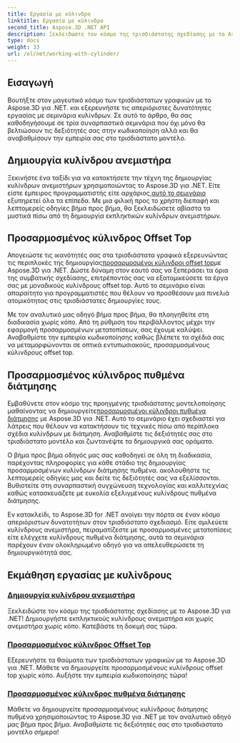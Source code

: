 ```yaml
---
title: Εργασία με κύλινδρο
linktitle: Εργασία με κύλινδρο
second_title: Aspose.3D .NET API
description: Ξεκλειδώστε τον κόσμο της τρισδιάστατης σχεδίασης με το Aspose.3D για .NET]. Δημιουργήστε εκπληκτικούς κυλίνδρους ανεμιστήρα και χωρίς ανεμιστήρα χωρίς κόπο. Κατεβάστε τη δοκιμή σας τώρα!
type: docs
weight: 33
url: /el/net/working-with-cylinder/
---
```

## Εισαγωγή

Βουτήξτε στον μαγευτικό κόσμο των τρισδιάστατων γραφικών με το Aspose.3D για .NET. και εξερευνήστε τις απεριόριστες δυνατότητες εργασίας με σεμινάρια κυλίνδρων. Σε αυτό το άρθρο, θα σας καθοδηγήσουμε σε τρία συναρπαστικά σεμινάρια που όχι μόνο θα βελτιώσουν τις δεξιότητές σας στην κωδικοποίηση αλλά και θα αναβαθμίσουν την εμπειρία σας στο τρισδιάστατο μοντέλο.

## Δημιουργία κυλίνδρου ανεμιστήρα

 Ξεκινήστε ένα ταξίδι για να κατακτήσετε την τέχνη της δημιουργίας κυλίνδρων ανεμιστήρων χρησιμοποιώντας το Aspose.3D για .NET. Είτε είστε έμπειρος προγραμματιστής είτε αρχάριος,[αυτό το σεμινάριο](./create-fan-cylinder/) εξυπηρετεί όλα τα επίπεδα. Με μια φιλική προς το χρήστη διεπαφή και λεπτομερείς οδηγίες βήμα προς βήμα, θα ξεκλειδώσετε αβίαστα τα μυστικά πίσω από τη δημιουργία εκπληκτικών κυλίνδρων ανεμιστήρων.

## Προσαρμοσμένος κύλινδρος Offset Top

 Απογειώστε τις ικανότητές σας στα τρισδιάστατα γραφικά εξερευνώντας τις περιπλοκές της δημιουργίας[προσαρμοσμένοι κύλινδροι offset top](./customized-offset-top-cylinder/)με Aspose.3D για .NET. Δώστε δύναμη στον εαυτό σας να ξεπεράσει τα όρια της συμβατικής σχεδίασης, επιτρέποντάς σας να εξατομικεύσετε τα έργα σας με μοναδικούς κυλίνδρους offset top. Αυτό το σεμινάριο είναι απαραίτητο για προγραμματιστές που θέλουν να προσθέσουν μια πινελιά ατομικότητας στις τρισδιάστατες δημιουργίες τους.

Με τον αναλυτικό μας οδηγό βήμα προς βήμα, θα πλοηγηθείτε στη διαδικασία χωρίς κόπο. Από τη ρύθμιση του περιβάλλοντος μέχρι την εφαρμογή προσαρμοσμένων μετατοπίσεων, σας έχουμε καλύψει. Αναβαθμίστε την εμπειρία κωδικοποίησης καθώς βλέπετε τα σχέδιά σας να μεταμορφώνονται σε οπτικά εντυπωσιακούς, προσαρμοσμένους κύλινδρους offset top.

## Προσαρμοσμένος κύλινδρος πυθμένα διάτμησης

 Εμβαθύνετε στον κόσμο της προηγμένης τρισδιάστατης μοντελοποίησης μαθαίνοντας να δημιουργείτε[προσαρμοσμένοι κύλινδροι πυθμένα διάτμησης](./customized-shear-bottom-cylinder/) με Aspose.3D για .NET. Αυτό το σεμινάριο έχει σχεδιαστεί για λάτρεις που θέλουν να κατακτήσουν τις τεχνικές πίσω από περίπλοκα σχέδια κυλίνδρων με διάτμηση. Αναβαθμίστε τις δεξιότητές σας στο τρισδιάστατο μοντέλο και ζωντανέψτε τα δημιουργικά σας οράματα.

Ο βήμα προς βήμα οδηγός μας σας καθοδηγεί σε όλη τη διαδικασία, παρέχοντας πληροφορίες για κάθε στάδιο της δημιουργίας προσαρμοσμένων κυλίνδρων διάτμησης πυθμένα. ακολουθήστε τις λεπτομερείς οδηγίες μας και δείτε τις δεξιότητές σας να εξελίσσονται. Βυθιστείτε στη συναρπαστική συγχώνευση τεχνολογίας και καλλιτεχνίας καθώς κατασκευάζετε με ευκολία εξελιγμένους κυλίνδρους πυθμένα διάτμησης.

Εν κατακλείδι, το Aspose.3D for .NET ανοίγει την πόρτα σε έναν κόσμο απεριόριστων δυνατοτήτων στον τρισδιάστατο σχεδιασμό. Είτε σμιλεύετε κυλίνδρους ανεμιστήρα, πειραματίζεστε με προσαρμοσμένες μετατοπίσεις είτε ελέγχετε κυλίνδρους πυθμένα διάτμησης, αυτά τα σεμινάρια παρέχουν έναν ολοκληρωμένο οδηγό για να απελευθερώσετε τη δημιουργικότητά σας. 
## Εκμάθηση εργασίας με κυλίνδρους
### [Δημιουργία κυλίνδρου ανεμιστήρα](./create-fan-cylinder/)
Ξεκλειδώστε τον κόσμο της τρισδιάστατης σχεδίασης με το Aspose.3D για .NET! Δημιουργήστε εκπληκτικούς κυλίνδρους ανεμιστήρα και χωρίς ανεμιστήρα χωρίς κόπο. Κατεβάστε τη δοκιμή σας τώρα.
### [Προσαρμοσμένος κύλινδρος Offset Top](./customized-offset-top-cylinder/)
Εξερευνήστε τα θαύματα των τρισδιάστατων γραφικών με το Aspose.3D για .NET. Μάθετε να δημιουργείτε προσαρμοσμένους κυλίνδρους offset top χωρίς κόπο. Αυξήστε την εμπειρία κωδικοποίησης τώρα!
### [Προσαρμοσμένος κύλινδρος πυθμένα διάτμησης](./customized-shear-bottom-cylinder/)
Μάθετε να δημιουργείτε προσαρμοσμένους κυλίνδρους διάτμησης πυθμένα χρησιμοποιώντας το Aspose.3D για .NET με τον αναλυτικό οδηγό μας βήμα προς βήμα. Αναβαθμίστε τις δεξιότητές σας στο τρισδιάστατο μοντέλο σήμερα!